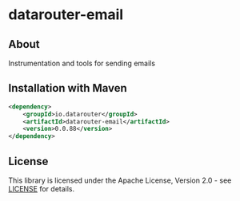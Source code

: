 # datarouter-email
## About
Instrumentation and tools for sending emails

## Installation with Maven

```xml
<dependency>
	<groupId>io.datarouter</groupId>
	<artifactId>datarouter-email</artifactId>
	<version>0.0.88</version>
</dependency>
```

## License

This library is licensed under the Apache License, Version 2.0 - see [LICENSE](../LICENSE) for details.
